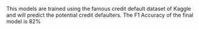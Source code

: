 This models are trained using the famous credit default dataset of Kaggle and will predict the potential credit defaulters. The F1 Accuracy of the final model is 82%
